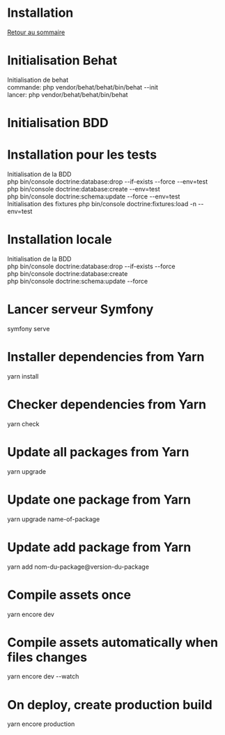 # Installation

[Retour au sommaire](index.md)

# Initialisation Behat
Initialisation de behat  
commande: php vendor/behat/behat/bin/behat --init  
lancer: php vendor/behat/behat/bin/behat

# Initialisation BDD

# Installation pour les tests
Initialisation de la BDD  
php bin/console doctrine:database:drop --if-exists --force --env=test  
php bin/console doctrine:database:create --env=test  
php bin/console doctrine:schema:update --force --env=test  
Initialisation des fixtures
php bin/console doctrine:fixtures:load -n --env=test

# Installation locale
Initialisation de la BDD  
php bin/console doctrine:database:drop --if-exists --force  
php bin/console doctrine:database:create  
php bin/console doctrine:schema:update --force

# Lancer serveur Symfony
symfony serve

# Installer dependencies from Yarn
yarn install

# Checker dependencies from Yarn
yarn check

# Update all packages from Yarn
yarn upgrade 

# Update one package from Yarn
yarn upgrade name-of-package

# Update add package from Yarn
yarn add nom-du-package@version-du-package

# Compile assets once
yarn encore dev

# Compile assets automatically when files changes
yarn encore dev --watch

# On deploy, create production build
yarn encore production
